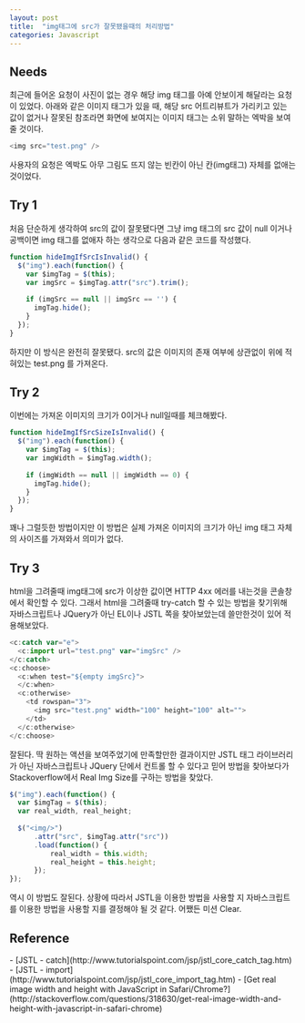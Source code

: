 ```yaml
---
layout: post
title:  "img태그에 src가 잘못됐을때의 처리방법"
categories: Javascript
---
```


<h2>Needs</h2>
최근에 들어온 요청이 사진이 없는 경우 해당 img 태그를 아예 안보이게 해달라는 요청이 있었다. 
아래와 같은 이미지 태그가 있을 때, 해당 src 어트리뷰트가 가리키고 있는 값이 없거나 잘못된 참조라면 화면에 보여지는 이미지 태그는 소위 말하는 엑박을 보여줄 것이다.

```javascript
<img src="test.png" />
```

사용자의 요청은 엑박도 아무 그림도 뜨지 않는 빈칸이 아닌 칸(img태그) 자체를 없애는 것이었다.

<h2>Try 1</h2>
처음 단순하게 생각하여 src의 값이 잘못됐다면 그냥 img 태그의 src 값이 null 이거나 공백이면 img 태그를 없애자 하는 생각으로 다음과 같은 코드를 작성했다.

```javascript
function hideImgIfSrcIsInvalid() {
  $("img").each(function() {
    var $imgTag = $(this);
    var imgSrc = $imgTag.attr("src").trim();
    
    if (imgSrc == null || imgSrc == '') {
      imgTag.hide();
    }
  });
}
```

하지만 이 방식은 완전히 잘못됐다. src의 값은 이미지의 존재 여부에 상관없이 위에 적혀있는 test.png 를 가져온다.


<h2>Try 2</h2>
이번에는 가져온 이미지의 크기가 0이거나 null일때를 체크해봤다.

```javascript
function hideImgIfSrcSizeIsInvalid() {
  $("img").each(function() {
    var $imgTag = $(this);
    var imgWidth = $imgTag.width();
    
    if (imgWidth == null || imgWidth == 0) {
      imgTag.hide();
    }
  });
}
```

꽤나 그럴듯한 방법이지만 이 방법은 실제 가져온 이미지의 크기가 아닌 img 태그 자체의 사이즈를 가져와서 의미가 없다. 


<h2>Try 3</h2>
html을 그려줄때 img태그에 src가 이상한 값이면 HTTP 4xx 에러를 내는것을 콘솔창에서 확인할 수 있다.
그래서 html을 그려줄때 try-catch 할 수 있는 방법을 찾기위해 자바스크립트나 JQuery가 아닌 EL이나 JSTL 쪽을 찾아보았는데 쓸만한것이 있어 적용해보았다. 


```javascript
<c:catch var="e">
  <c:import url="test.png" var="imgSrc" />
</c:catch>
<c:choose>
  <c:when test="${empty imgSrc}">
  </c:when>
  <c:otherwise>
    <td rowspan="3">
      <img src="test.png" width="100" height="100" alt="">
    </td>
  </c:otherwise>
</c:choose>
```

잘된다. 딱 원하는 액션을 보여주었기에 만족할만한 결과이지만 JSTL 태그 라이브러리가 아닌 자바스크립트나 JQuery 단에서 컨트롤 할 수 있다고 믿어 방법을 찾아보다가 Stackoverflow에서 Real Img Size를 구하는 방법을 찾았다.

```javascript
$("img").each(function() {
  var $imgTag = $(this);
  var real_width, real_height;
  
  $("<img/>") 
      .attr("src", $imgTag.attr("src"))
      .load(function() {
          real_width = this.width;   
          real_height = this.height;
      });
});
```

역시 이 방법도 잘된다. 상황에 따라서 JSTL을 이용한 방법을 사용할 지 자바스크립트를 이용한 방법을 사용할 지를 결정해야 될 것 같다. 어쨌든 미션 Clear.


<h2>Reference</h2>
- [JSTL - catch](http://www.tutorialspoint.com/jsp/jstl_core_catch_tag.htm)
- [JSTL - import](http://www.tutorialspoint.com/jsp/jstl_core_import_tag.htm)
- [Get real image width and height with JavaScript in Safari/Chrome?](http://stackoverflow.com/questions/318630/get-real-image-width-and-height-with-javascript-in-safari-chrome)
